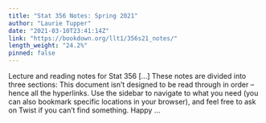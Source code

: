 ```yaml
---
title: "Stat 356 Notes: Spring 2021"
author: "Laurie Tupper"
date: "2021-03-10T23:41:14Z"
link: "https://bookdown.org/llt1/356s21_notes/"
length_weight: "24.2%"
pinned: false
---
```


Lecture and reading notes for Stat 356 [...] These notes are divided into three sections: This document isn’t designed to be read through in order – hence all the hyperlinks. Use the sidebar to navigate to what you need (you can also bookmark specific locations in your browser), and feel free to ask on Twist if you can’t find something. Happy ...

